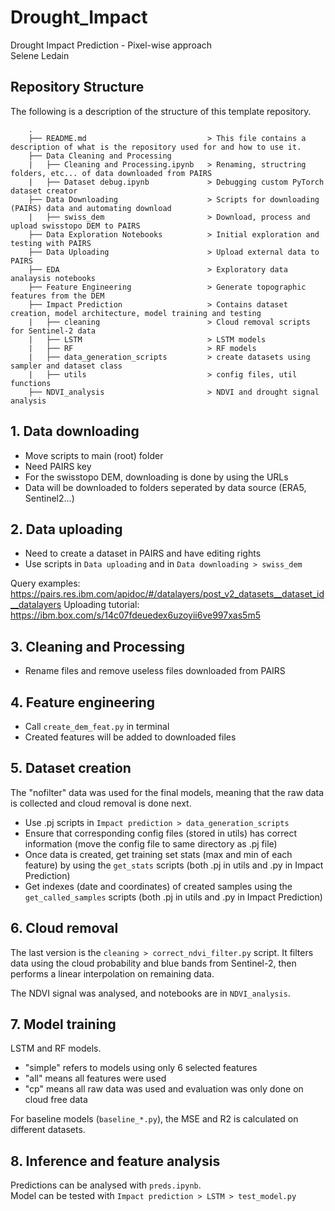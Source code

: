 # Drought_Impact
Drought Impact Prediction - Pixel-wise approach \
Selene Ledain

## Repository Structure

The following is a description of the structure of this template repository.

```buildoutcfg
    .
    ├── README.md                           > This file contains a description of what is the repository used for and how to use it.
    ├── Data Cleaning and Processing
    |   ├── Cleaning and Processing.ipynb   > Renaming, structring folders, etc... of data downloaded from PAIRS
    |   ├── Dataset debug.ipynb             > Debugging custom PyTorch dataset creator
    ├── Data Downloading                    > Scripts for downloading (PAIRS) data and automating download
    |   ├── swiss_dem                       > Download, process and upload swisstopo DEM to PAIRS
    ├── Data Exploration Notebooks          > Initial exploration and testing with PAIRS
    ├── Data Uploading                      > Upload external data to PAIRS
    ├── EDA                                 > Exploratory data analaysis notebooks
    ├── Feature Engineering                 > Generate topographic features from the DEM
    ├── Impact Prediction                   > Contains dataset creation, model architecture, model training and testing
    |   ├── cleaning                        > Cloud removal scripts for Sentinel-2 data
    |   ├── LSTM                            > LSTM models
    |   ├── RF                              > RF models
    |   ├── data_generation_scripts         > create datasets using sampler and dataset class
    |   ├── utils                           > config files, util functions
    ├── NDVI_analysis                       > NDVI and drought signal analysis
```


## 1. Data downloading
- Move scripts to main (root) folder 
- Need PAIRS key
- For the swisstopo DEM, downloading is done by using the URLs
- Data will be downloaded to folders seperated by data source (ERA5, Sentinel2...)

## 2. Data uploading
- Need to create a dataset in PAIRS and have editing rights
- Use scripts in `Data uploading` and in `Data downloading > swiss_dem`

Query examples: https://pairs.res.ibm.com/apidoc/#/datalayers/post_v2_datasets__dataset_id__datalayers
Uploading tutorial: https://ibm.box.com/s/14c07fdeuedex6uzoyii6ve997xas5m5


## 3. Cleaning and Processing
- Rename files and remove useless files downloaded from PAIRS

## 4. Feature engineering
- Call `create_dem_feat.py` in terminal
- Created features will be added to downloaded files 

## 5. Dataset creation
The "nofilter" data was used for the final models, meaning that the raw data is collected and cloud removal is done next.
- Use .pj scripts in `Impact prediction > data_generation_scripts`
- Ensure that corresponding config files (stored in utils) has correct information (move the config file to same directory as .pj file)
- Once data is created, get training set stats (max and min of each feature) by using the `get_stats` scripts (both .pj in utils and .py in Impact Prediction)
- Get indexes (date and coordinates) of created samples using the `get_called_samples` scripts  (both .pj in utils and .py in Impact Prediction)

## 6. Cloud removal
The last version is the `cleaning > correct_ndvi_filter.py` script. It filters data using the cloud probability and blue bands from Sentinel-2, then performs a linear interpolation on remaining data.

The NDVI signal was analysed, and notebooks are in `NDVI_analysis`.

## 7. Model training
LSTM and RF models.
- "simple" refers to models using only 6 selected features
- "all" means all features were used
- "cp" means all raw data was used and evaluation was only done on cloud free data

For baseline models (`baseline_*.py`), the MSE and R2 is calculated on different datasets.

## 8. Inference and feature analysis
Predictions can be analysed with `preds.ipynb`.\
Model can be tested with `Impact prediction > LSTM > test_model.py`
